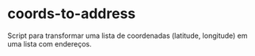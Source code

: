 # coords-to-address
Script para transformar uma lista de coordenadas (latitude, longitude) em uma lista com endereços.